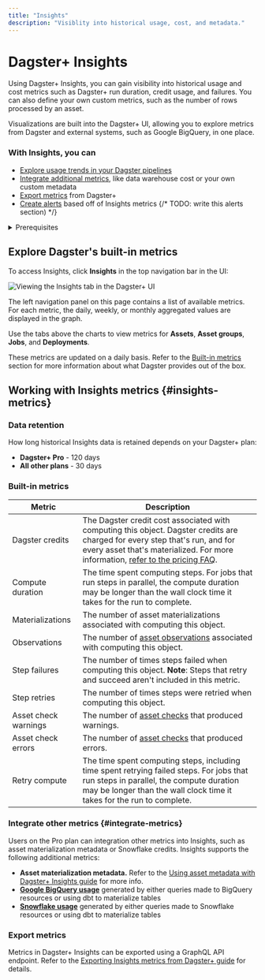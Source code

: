 ```yaml
---
title: "Insights"
description: "Visiblity into historical usage, cost, and metadata."
---
```


# Dagster+ Insights

Using Dagster+ Insights, you can gain visibility into historical usage and cost metrics such as Dagster+ run duration, credit usage, and failures. You can also define your own custom metrics, such as the number of rows processed by an asset.

Visualizations are built into the Dagster+ UI, allowing you to explore metrics from Dagster and external systems, such as Google BigQuery, in one place.

### With Insights, you can

- [Explore usage trends in your Dagster pipelines](#explore-dagsters-built-in-metrics)
- [Integrate additional metrics](#integrate-other-metrics), like data warehouse cost or your own custom metadata
- [Export metrics](#export-metrics) from Dagster+
- [Create alerts](/dagster-plus/deployment/alerts#alerting-when-an-insights-metric-crosses-a-threshold) based off of Insights metrics {/* TODO: write this alerts section) */}

<details>
  <summary>Prerequisites</summary>

To use Insights, you'll need a Dagster+ account.
</details>

## Explore Dagster's built-in metrics

To access Insights, click **Insights** in the top navigation bar in the UI:

![Viewing the Insights tab in the Dagster+ UI](/img/placeholder.svg)

The left navigation panel on this page contains a list of available metrics. For each metric, the daily, weekly, or monthly aggregated values are displayed in the graph.

Use the tabs above the charts to view metrics for **Assets**, **Asset groups**, **Jobs**, and **Deployments**.

These metrics are updated on a daily basis. Refer to the [Built-in metrics](#built-in-metrics) section for more information about what Dagster provides out of the box.


## Working with Insights metrics \{#insights-metrics}

### Data retention

How long historical Insights data is retained depends on your Dagster+ plan:

- **Dagster+ Pro** - 120 days
- **All other plans** - 30 days

### Built-in metrics

| Metric                | Description                                                                                                                                                                             |
|-----------------------|-----------------------------------------------------------------------------------------------------------------------------------------------------------------------------------------|
| Dagster credits       | The Dagster credit cost associated with computing this object. Dagster credits are charged for every step that's run, and for every asset that's materialized. For more information, [refer to the pricing FAQ](https://dagster.io/pricing#faq). |
| Compute duration      | The time spent computing steps. For jobs that run steps in parallel, the compute duration may be longer than the wall clock time it takes for the run to complete.                      |
| Materializations      | The number of asset materializations associated with computing this object.                                                                                                            |
| Observations          | The number of [asset observations](/todo) associated with computing this object.                                                                         |
| Step failures         | The number of times steps failed when computing this object. **Note**: Steps that retry and succeed aren't included in this metric.                                                   |
| Step retries          | The number of times steps were retried when computing this object.                                                                                                                     |
| Asset check warnings  | The number of [asset checks](/todo) that produced warnings.                                                                                                    |
| Asset check errors    | The number of [asset checks](/todo) that produced errors.                                                                                                      |
| Retry compute         | The time spent computing steps, including time spent retrying failed steps. For jobs that run steps in parallel, the compute duration may be longer than the wall clock time it takes for the run to complete. |


### Integrate other metrics \{#integrate-metrics}

Users on the Pro plan can integration other metrics into Insights, such as asset materialization metadata or Snowflake credits. Insights supports the following additional metrics:

- **Asset materialization metadata.** Refer to the [Using asset metadata with Dagster+ Insights guide](/dagster-plus/insights/asset-metadata) for more info.
- [**Google BigQuery usage**](/dagster-plus/insights/bigquery) generated by either queries made to BigQuery resources or using dbt to materialize tables
- [**Snowflake usage**](/dagster-plus/insights/snowflake) generated by either queries made to Snowflake resources or using dbt to materialize tables

### Export metrics

Metrics in Dagster+ Insights can be exported using a GraphQL API endpoint. Refer to the [Exporting Insights metrics from Dagster+ guide](/dagster-plus/insights/exporting-insights-metrics) for details.
